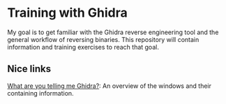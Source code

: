# Training with Ghidra
My goal is to get familiar with the Ghidra reverse engineering tool and the general workflow of reversing binaries. This repository will contain information and training exercises to reach that goal. 

## Nice links
[What are you telling me Ghidra?](https://byte.how/posts/what-are-you-telling-me-ghidra/#listing): An overview of the windows and their containing information.
